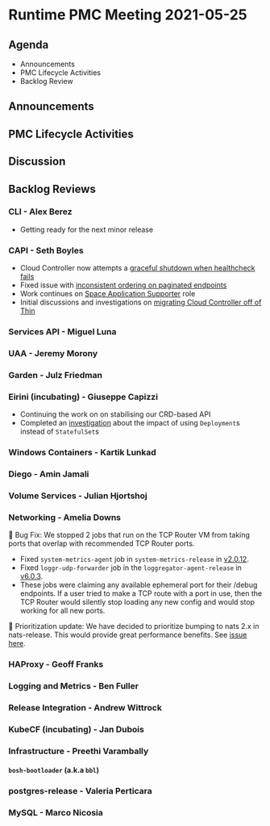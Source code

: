 # Runtime PMC Meeting 2021-05-25

## Agenda

* Announcements
* PMC Lifecycle Activities
* Backlog Review


## Announcements


## PMC Lifecycle Activities


## Discussion



## Backlog Reviews

### CLI - Alex Berez
- Getting ready for the next minor release


### CAPI - Seth Boyles
* Cloud Controller now attempts a [graceful shutdown when healthcheck fails](https://github.com/cloudfoundry/capi-release/pull/195)
* Fixed issue with [inconsistent ordering on paginated endpoints](https://github.com/cloudfoundry/cloud_controller_ng/issues/2249)
* Work continues on [Space Application Supporter](https://github.com/cloudfoundry/cfar-proposals/issues/22) role
* Initial discussions and investigations on [migrating Cloud Controller off of Thin](https://github.com/cloudfoundry/cloud_controller_ng/issues/2254)

### Services API - Miguel Luna


### UAA - Jeremy Morony


### Garden - Julz Friedman


### Eirini (incubating) - Giuseppe Capizzi
* Continuing the work on on stabilising our CRD-based API
* Completed an [investigation](https://github.com/cloudfoundry-incubator/eirini-release/issues/207) about the impact of using `Deployment`s instead of `StatefulSet`s

### Windows Containers - Kartik Lunkad


### Diego - Amin Jamali


### Volume Services - Julian Hjortshoj


### Networking - Amelia Downs
🐛 Bug Fix: We stopped 2 jobs that run on the TCP Router VM from taking ports that overlap with recommended TCP Router ports.
* Fixed `system-metrics-agent` job in `system-metrics-release` in [v2.0.12](https://github.com/cloudfoundry/system-metrics-release/releases/tag/v2.0.12).
* Fixed `loggr-udp-forwarder` job in the `loggregator-agent-release` in [v6.0.3](https://github.com/cloudfoundry/loggregator-agent-release/releases/tag/v6.0.3).
* These jobs were claiming any available ephemeral port for their /debug endpoints. If a user tried to make a TCP route with a port in use, then the TCP Router would silently stop loading any new config and would stop working for all new ports.

🚌 Prioritization update: We have decided to prioritize bumping to nats 2.x in nats-release. This would provide great performance benefits. See [issue here](https://github.com/cloudfoundry/nats-release/issues/26).

### HAProxy - Geoff Franks


### Logging and Metrics - Ben Fuller


### Release Integration - Andrew Wittrock


### KubeCF (incubating) - Jan Dubois


### Infrastructure - Preethi Varambally

#### `bosh-bootloader` (a.k.a `bbl`)


### postgres-release - Valeria Perticara


### MySQL - Marco Nicosia
